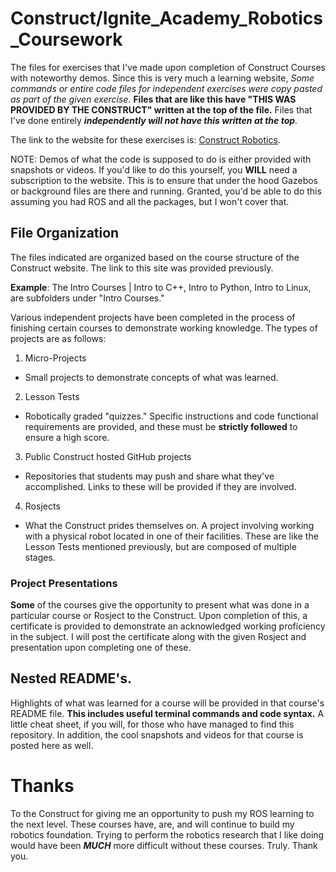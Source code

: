 # Construct/Ignite_Academy_Robotics_Coursework
The files for exercises that I've made upon completion of Construct Courses with noteworthy demos. Since this is very much a learning website, *Some commands or entire code files for independent exercises were copy pasted as part of the given exercise.* **Files that are like this have "THIS WAS PROVIDED BY THE CONSTRUCT" written at the top of the file.** Files that I've done entirely ***independently will not have this written at the top***. 

The link to the website for these exercises is: [Construct Robotics](https://app.theconstructsim.com/).

NOTE: Demos of what the code is supposed to do is either provided with snapshots or videos. If you'd like to do this yourself, you **WILL** need a subscription to the website. This is to ensure that under the hood Gazebos or background files are there and running. Granted, you'd be able to do this assuming you had ROS and all the packages, but I won't cover that.

## File Organization
The files indicated are organized based on the course structure of the Construct website. The link to this site was provided previously. 

**Example**: The Intro Courses | Intro to C++, Intro to Python, Intro to Linux, are subfolders under "Intro Courses."

Various independent projects have been completed in the process of finishing certain courses to demonstrate working knowledge. The types of projects are as follows:
1. Micro-Projects
 - Small projects to demonstrate concepts of what was learned.
2. Lesson Tests
 - Robotically graded "quizzes." Specific instructions and code functional requirements are provided, and these must be **strictly followed** to ensure a high score. 
 3. Public Construct hosted GitHub projects
 - Repositories that students may push and share what they've accomplished. Links to these will be provided if they are involved. 
 4. Rosjects
 - What the Construct prides themselves on. A project involving working with a physical robot located in one of their facilities. These are like the Lesson Tests mentioned previously, but are composed of multiple stages.
 
 ### Project Presentations
 **Some** of the courses give the opportunity to present what was done in a particular course or Rosject to the Construct. Upon completion of this, a certificate is provided to demonstrate an acknowledged working proficiency in the subject. I will post the certificate along with the given Rosject and presentation upon completing  one of these.  

## Nested README's.
Highlights of what was learned for a course will be provided in that course's README file. **This includes useful terminal commands and code syntax.** A little cheat sheet, if you will, for those who have managed to find this repository. In addition, the cool snapshots and videos for that course is posted here as well. 

# Thanks
To the Construct for giving me an opportunity to push my ROS learning to the next level. These courses have, are, and will continue to build my robotics foundation. Trying to perform the robotics research that I like doing would have been ***MUCH*** more difficult without these courses. Truly. Thank you.
